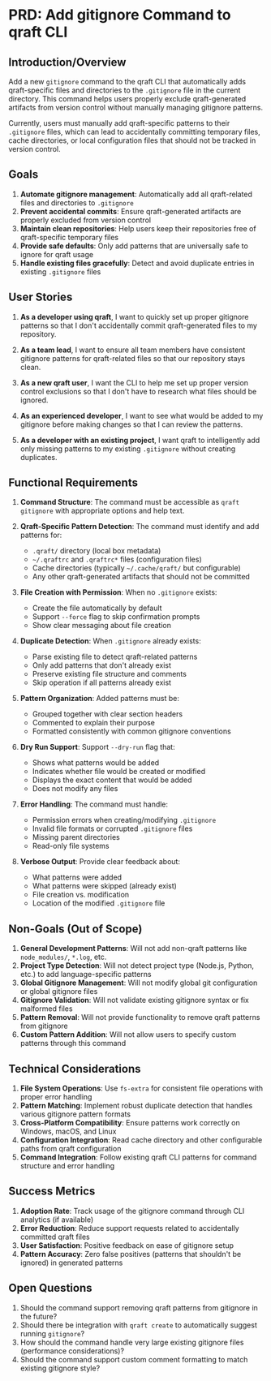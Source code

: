 # PRD: Add gitignore Command to qraft CLI

## Introduction/Overview

Add a new `gitignore` command to the qraft CLI that automatically adds qraft-specific files and directories to the `.gitignore` file in the current directory. This command helps users properly exclude qraft-generated artifacts from version control without manually managing gitignore patterns.

Currently, users must manually add qraft-specific patterns to their `.gitignore` files, which can lead to accidentally committing temporary files, cache directories, or local configuration files that should not be tracked in version control.

## Goals

1. **Automate gitignore management**: Automatically add all qraft-related files and directories to `.gitignore`
2. **Prevent accidental commits**: Ensure qraft-generated artifacts are properly excluded from version control
3. **Maintain clean repositories**: Help users keep their repositories free of qraft-specific temporary files
4. **Provide safe defaults**: Only add patterns that are universally safe to ignore for qraft usage
5. **Handle existing files gracefully**: Detect and avoid duplicate entries in existing `.gitignore` files

## User Stories

1. **As a developer using qraft**, I want to quickly set up proper gitignore patterns so that I don't accidentally commit qraft-generated files to my repository.

2. **As a team lead**, I want to ensure all team members have consistent gitignore patterns for qraft-related files so that our repository stays clean.

3. **As a new qraft user**, I want the CLI to help me set up proper version control exclusions so that I don't have to research what files should be ignored.

4. **As an experienced developer**, I want to see what would be added to my gitignore before making changes so that I can review the patterns.

5. **As a developer with an existing project**, I want qraft to intelligently add only missing patterns to my existing `.gitignore` without creating duplicates.

## Functional Requirements

1. **Command Structure**: The command must be accessible as `qraft gitignore` with appropriate options and help text.

2. **Qraft-Specific Pattern Detection**: The command must identify and add patterns for:
   - `.qraft/` directory (local box metadata)
   - `~/.qraftrc` and `.qraftrc*` files (configuration files)
   - Cache directories (typically `~/.cache/qraft/` but configurable)
   - Any other qraft-generated artifacts that should not be committed

3. **File Creation with Permission**: When no `.gitignore` exists:
   - Create the file automatically by default
   - Support `--force` flag to skip confirmation prompts
   - Show clear messaging about file creation

4. **Duplicate Detection**: When `.gitignore` already exists:
   - Parse existing file to detect qraft-related patterns
   - Only add patterns that don't already exist
   - Preserve existing file structure and comments
   - Skip operation if all patterns already exist

5. **Pattern Organization**: Added patterns must be:
   - Grouped together with clear section headers
   - Commented to explain their purpose
   - Formatted consistently with common gitignore conventions

6. **Dry Run Support**: Support `--dry-run` flag that:
   - Shows what patterns would be added
   - Indicates whether file would be created or modified
   - Displays the exact content that would be added
   - Does not modify any files

7. **Error Handling**: The command must handle:
   - Permission errors when creating/modifying `.gitignore`
   - Invalid file formats or corrupted `.gitignore` files
   - Missing parent directories
   - Read-only file systems

8. **Verbose Output**: Provide clear feedback about:
   - What patterns were added
   - What patterns were skipped (already exist)
   - File creation vs. modification
   - Location of the modified `.gitignore` file

## Non-Goals (Out of Scope)

1. **General Development Patterns**: Will not add non-qraft patterns like `node_modules/`, `*.log`, etc.
2. **Project Type Detection**: Will not detect project type (Node.js, Python, etc.) to add language-specific patterns
3. **Global Gitignore Management**: Will not modify global git configuration or global gitignore files
4. **Gitignore Validation**: Will not validate existing gitignore syntax or fix malformed files
5. **Pattern Removal**: Will not provide functionality to remove qraft patterns from gitignore
6. **Custom Pattern Addition**: Will not allow users to specify custom patterns through this command

## Technical Considerations

1. **File System Operations**: Use `fs-extra` for consistent file operations with proper error handling
2. **Pattern Matching**: Implement robust duplicate detection that handles various gitignore pattern formats
3. **Cross-Platform Compatibility**: Ensure patterns work correctly on Windows, macOS, and Linux
4. **Configuration Integration**: Read cache directory and other configurable paths from qraft configuration
5. **Command Integration**: Follow existing qraft CLI patterns for command structure and error handling

## Success Metrics

1. **Adoption Rate**: Track usage of the gitignore command through CLI analytics (if available)
2. **Error Reduction**: Reduce support requests related to accidentally committed qraft files
3. **User Satisfaction**: Positive feedback on ease of gitignore setup
4. **Pattern Accuracy**: Zero false positives (patterns that shouldn't be ignored) in generated patterns

## Open Questions

1. Should the command support removing qraft patterns from gitignore in the future?
2. Should there be integration with `qraft create` to automatically suggest running `gitignore`?
3. How should the command handle very large existing gitignore files (performance considerations)?
4. Should the command support custom comment formatting to match existing gitignore style?
